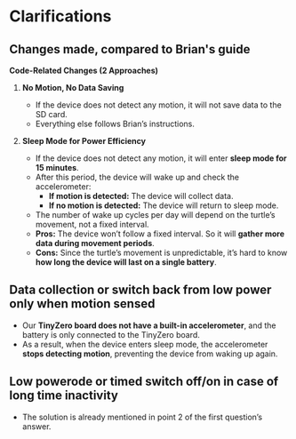# Clarifications  

## Changes made, compared to Brian's guide 

**Code-Related Changes (2 Approaches)**  
1. **No Motion, No Data Saving**  
   - If the device does not detect any motion, it will not save data to the SD card.  
   - Everything else follows Brian’s instructions.  

2. **Sleep Mode for Power Efficiency**  
   - If the device does not detect any motion, it will enter **sleep mode for 15 minutes**.  
   - After this period, the device will wake up and check the accelerometer:  
     - **If motion is detected:** The device will collect data.  
     - **If no motion is detected:** The device will return to sleep mode.  
   - The number of wake up cycles per day will depend on the turtle’s movement, not a fixed interval.
   - **Pros:** The device won’t follow a fixed interval. So it will **gather more data during movement periods**.
   - **Cons:** Since the turtle’s movement is unpredictable, it’s hard to know **how long the device will last on a single battery**.


## Data collection or switch back from low power only when motion sensed
- Our **TinyZero board does not have a built-in accelerometer**, and the battery is only connected to the TinyZero board.  
- As a result, when the device enters sleep mode, the accelerometer **stops detecting motion**, preventing the device from waking up again.  


## Low powerode or timed switch off/on in case of long time inactivity 
- The solution is already mentioned in point 2 of the first question’s answer.

